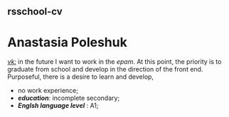 ## rsschool-cv
# Anastasia Poleshuk
*[vk:](https://vk.com/poleshuk_anastasia)*
in the future I want to work in the *epam*. At this point, the priority is to graduate from school and develop in the direction of the front end. Purposeful, there is a desire to learn and develop,
 - no work experience;
 - ***education***: incomplete secondary;
 - ***Englsh language level*** : A1;